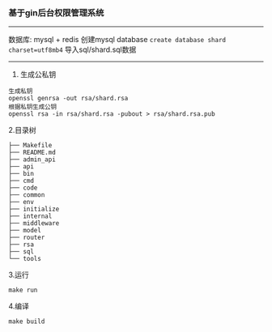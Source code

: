 ### 基于gin后台权限管理系统

***
数据库: mysql + redis 创建mysql database ```create database shard charset=utf8mb4```
导入sql/shard.sql数据
***

1. 生成公私钥

```
生成私钥
openssl genrsa -out rsa/shard.rsa
根据私钥生成公钥
openssl rsa -in rsa/shard.rsa -pubout > rsa/shard.rsa.pub
```

2.目录树

```
├── Makefile
├── README.md
├── admin_api                                
├── api                      
├── bin                                         
├── cmd                                       
├── code                                       
├── common                                   
├── env                                        
├── initialize
├── internal
├── middleware
├── model
├── router
├── rsa
├── sql
└── tools

```

3.运行

```shell script
make run 
```

4.编译

```shell script
make build
```